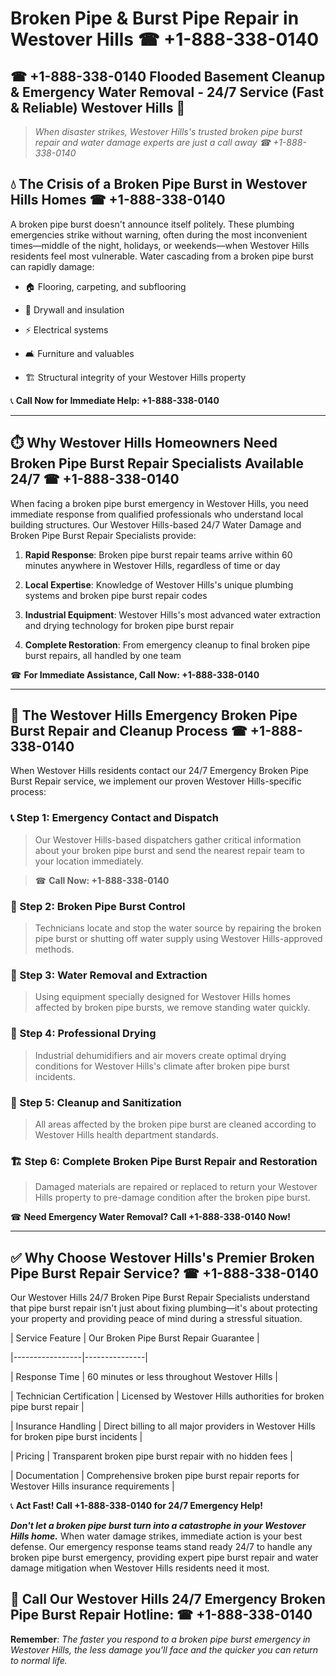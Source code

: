 # Broken Pipe & Burst Pipe Repair in Westover Hills ☎ +1-888-338-0140  
## ☎ +1-888-338-0140 Flooded Basement Cleanup & Emergency Water Removal - 24/7 Service (Fast & Reliable) Westover Hills 🚨  

> *When disaster strikes, Westover Hills's trusted broken pipe burst repair and water damage experts are just a call away ☎ +1-888-338-0140*  

## 💧 The Crisis of a Broken Pipe Burst in Westover Hills Homes ☎ +1-888-338-0140  

A broken pipe burst doesn't announce itself politely. These plumbing emergencies strike without warning, often during the most inconvenient times—middle of the night, holidays, or weekends—when Westover Hills residents feel most vulnerable. Water cascading from a broken pipe burst can rapidly damage:  

* 🏠 Flooring, carpeting, and subflooring  
* 🧱 Drywall and insulation  
* ⚡ Electrical systems  
* 🛋️ Furniture and valuables  
* 🏗️ Structural integrity of your Westover Hills property  

📞 **Call Now for Immediate Help: +1-888-338-0140**  

---  

## ⏱️ Why Westover Hills Homeowners Need Broken Pipe Burst Repair Specialists Available 24/7 ☎ +1-888-338-0140  

When facing a broken pipe burst emergency in Westover Hills, you need immediate response from qualified professionals who understand local building structures. Our Westover Hills-based 24/7 Water Damage and Broken Pipe Burst Repair Specialists provide:  

1. **Rapid Response**: Broken pipe burst repair teams arrive within 60 minutes anywhere in Westover Hills, regardless of time or day  
2. **Local Expertise**: Knowledge of Westover Hills's unique plumbing systems and broken pipe burst repair codes  
3. **Industrial Equipment**: Westover Hills's most advanced water extraction and drying technology for broken pipe burst repair  
4. **Complete Restoration**: From emergency cleanup to final broken pipe burst repairs, all handled by one team  

☎ **For Immediate Assistance, Call Now: +1-888-338-0140**  

---  

## 🔧 The Westover Hills Emergency Broken Pipe Burst Repair and Cleanup Process ☎ +1-888-338-0140  

When Westover Hills residents contact our 24/7 Emergency Broken Pipe Burst Repair service, we implement our proven Westover Hills-specific process:  

### 📞 Step 1: Emergency Contact and Dispatch  
> Our Westover Hills-based dispatchers gather critical information about your broken pipe burst and send the nearest repair team to your location immediately.  
> ☎ **Call Now: +1-888-338-0140**  

### 🚿 Step 2: Broken Pipe Burst Control  
> Technicians locate and stop the water source by repairing the broken pipe burst or shutting off water supply using Westover Hills-approved methods.  

### 🌊 Step 3: Water Removal and Extraction  
> Using equipment specially designed for Westover Hills homes affected by broken pipe bursts, we remove standing water quickly.  

### 💨 Step 4: Professional Drying  
> Industrial dehumidifiers and air movers create optimal drying conditions for Westover Hills's climate after broken pipe burst incidents.  

### 🧼 Step 5: Cleanup and Sanitization  
> All areas affected by the broken pipe burst are cleaned according to Westover Hills health department standards.  

### 🏗️ Step 6: Complete Broken Pipe Burst Repair and Restoration  
> Damaged materials are repaired or replaced to return your Westover Hills property to pre-damage condition after the broken pipe burst.  

☎ **Need Emergency Water Removal? Call +1-888-338-0140 Now!**  

---  

## ✅ Why Choose Westover Hills's Premier Broken Pipe Burst Repair Service? ☎ +1-888-338-0140  

Our Westover Hills 24/7 Broken Pipe Burst Repair Specialists understand that pipe burst repair isn't just about fixing plumbing—it's about protecting your property and providing peace of mind during a stressful situation.  

| Service Feature | Our Broken Pipe Burst Repair Guarantee |  
|-----------------|---------------|  
| Response Time | 60 minutes or less throughout Westover Hills |  
| Technician Certification | Licensed by Westover Hills authorities for broken pipe burst repair |  
| Insurance Handling | Direct billing to all major providers in Westover Hills for broken pipe burst incidents |  
| Pricing | Transparent broken pipe burst repair with no hidden fees |  
| Documentation | Comprehensive broken pipe burst repair reports for Westover Hills insurance requirements |  

📞 **Act Fast! Call +1-888-338-0140 for 24/7 Emergency Help!**  

***Don't let a broken pipe burst turn into a catastrophe in your Westover Hills home.*** When water damage strikes, immediate action is your best defense. Our emergency response teams stand ready 24/7 to handle any broken pipe burst emergency, providing expert pipe burst repair and water damage mitigation when Westover Hills residents need it most.  

## 📱 Call Our Westover Hills 24/7 Emergency Broken Pipe Burst Repair Hotline: ☎ +1-888-338-0140  

**Remember**: *The faster you respond to a broken pipe burst emergency in Westover Hills, the less damage you'll face and the quicker you can return to normal life.*